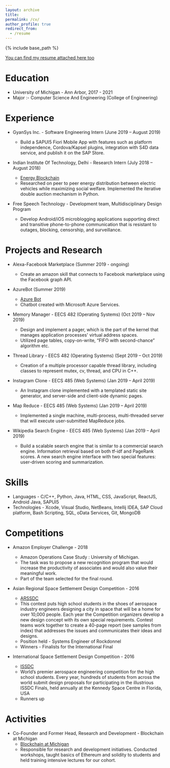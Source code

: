```yaml
---
layout: archive
title:
permalink: /cv/
author_profile: true
redirect_from:
  - /resume
---
```

{% include base_path %}

[You can find my resume attached here too](https://dash-mode.github.io/files/Resume_Dash.pdf)

Education
======
* University of Michigan - Ann Arbor, 2017 - 2021
* Major :- Computer Science And Engineering (College of Engineering)

Experience
======
* GyanSys Inc. - Software Engineering Intern (June 2019 – August 2019)
  * Build a SAPUI5 Fiori Mobile App with features such as platform independence, Cordova/Kapsel plugins, integration with S4D data service, and publish it on the SAP Store.

* Indian Institute Of Technology, Delhi - Research Intern (July 2018 – August 2018)
  * [Energy Blockchain](https://github.com/dash-mode/Energy-blockchain)
  * Researched on peer to peer energy distribution between electric vehicles while maximizing social welfare. Implemented the iterative double auction mechanism in Python.

* Free Speech Technology - Development team, Multidisciplinary Design Program
  * Develop Android/iOS microblogging applications supporting direct and transitive phone-to-phone communication that is resistant to outages, blocking, censorship, and surveillance.
  
Projects and Research 
=====
* Alexa-Facebook Marketplace (Summer 2019 - ongoing)
  * Create an amazon skill that connects to Facebook marketplace using the Facebook graph API.

* AzureBot (Summer 2019)
  * [Azure Bot](https://github.com/dash-mode/azureBot)
  * Chatbot created with Microsoft Azure Services.
  
* Memory Manager - EECS 482 (Operating Systems)  (Oct 2019 – Nov 2019)
  * Design and implement a pager, which is the part of the kernel that manages application processes' virtual address spaces.
  * Utilized page tables, copy-on-write, “FIFO with second-chance” algorithm etc.

* Thread Library - EECS 482 (Operating Systems)  (Sept 2019 – Oct 2019)
  * Creation of a multiple processor capable thread library, including classes to represent mutex, cv, thread, and CPU in C++.

* Instagram Clone - EECS 485 (Web Systems)  (Jan 2019 – April 2019)
  * An Instagram clone implemented with a templated static site generator, and server-side and client-side dynamic pages.

* Map Reduce - EECS 485 (Web Systems)  (Jan 2019 – April 2019)
  * Implemented a single machine, multi-process, multi-threaded server that will execute user-submitted MapReduce jobs.

* Wikipedia Search Engine - EECS 485 (Web Systems) (Jan 2019 – April 2019)
  * Build a scalable search engine that is similar to a commercial search engine. Information retrieval based on both tf-idf and PageRank scores. A new search engine interface with two special features: user-driven scoring and summarization.
 
Skills 	
=====
* Languages - C/C++, Python, Java, HTML, CSS, JavaScript, ReactJS, Android Java, SAPUI5
* Technologies - Xcode, Visual Studio, NetBeans, Intellij IDEA, SAP Cloud platform, Bash Scripting, SQL, oData Services, Git, MongoDB

Competitions
=====
* Amazon Employer Challenge - 2018
  * Amazon Operations Case Study : University of Michigan.
  * The task was to propose a new recognition program that would increase the productivity of associates and would also value their meaningful work.
  * Part of the team selected for the final round.
  
* Asian Regional Space Settlement Design Competition - 2016
  * [ARSSDC](https://arssdc.org/)
  * This contest puts high school students in the shoes of aerospace industry engineers designing a city in space that will be a home for over 10,000 people. Each year the Competition organizers develop a new design concept with its own special requirements. Contest teams work together to create a 40-page report (see samples from index) that addresses the issues and communicates their ideas and designs.
  * Position held - Systems Engineer of Rockdonnel
  * Winners - Finalists for the International Final

* International Space Settlement Design Competition - 2016
  * [ISSDC](https://spaceset.org/)
  * World’s premier aerospace engineering competition for the high school students. Every year, hundreds of students from across the world submit design proposals for participating in the illustrious ISSDC Finals, held annually at the Kennedy Space Centre in Florida, USA
  * Runners up

Activities
=====
* Co-Founder and Former Head, Research and Development - Blockchain at Michigan
  * [Blockchain at Michigan](https://www.michiganblockchain.org/)
  * Responsible for research and development initiatives. Conducted workshops, taught basics of Ethereum and solidity to students and held training intensive lectures for our cohort.
